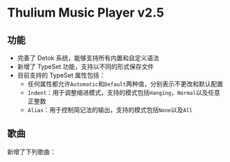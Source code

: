 # Thulium Music Player v2.5

## 功能

- 完善了 Detok 系统，能够支持所有内置和自定义语法
- 新增了 TypeSet 功能，支持以不同的形式保存文件
- 目前支持的 TypeSet 属性包括：
  - 任何属性都允许`Automatic`和`Default`两种值，分别表示不更改和默认配置
  - `Indent`：用于调整缩进模式，支持的模式包括`Hanging`，`Normal`以及任意正整数
  - `Alias`：用于控制简记法的输出，支持的模式包括`None`以及`All`

## 歌曲

新增了下列歌曲：

